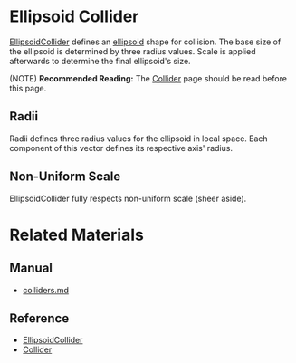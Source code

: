 # Ellipsoid Collider
[EllipsoidCollider](https://plasmaengine.github.io/PlasmaDocs/Plasma1/C++/code_reference/class_reference/ellipsoidcollider.md) defines an [ellipsoid](https://en.wikipedia.org/wiki/Ellipsoid ) shape for collision. The base size of the ellipsoid is determined by three radius values. Scale is applied afterwards to determine the final ellipsoid's size.

(NOTE) **Recommended Reading:** The [Collider](https://plasmaengine.github.io/PlasmaDocs/Plasma1/Editor/physics/colliders.md) page should be read before this page.

## Radii
Radii defines three radius values for the ellipsoid in local space. Each component of this vector defines its respective axis' radius.

## Non-Uniform Scale
EllipsoidCollider fully respects non-uniform scale (sheer aside).

# Related Materials
## Manual
- [colliders.md](https://plasmaengine.github.io/PlasmaDocs/Plasma1/Editor/physics/colliders.md)

## Reference
- [EllipsoidCollider](https://plasmaengine.github.io/PlasmaDocs/Plasma1/C++/code_reference/class_reference/ellipsoidcollider.md)
- [Collider](https://plasmaengine.github.io/PlasmaDocs/Plasma1/C++/code_reference/class_reference/collider.md) 

 